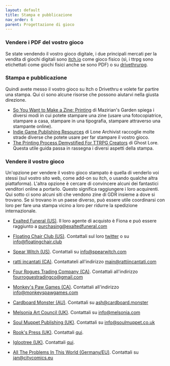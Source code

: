 ```yaml
---
layout: default
title: Stampa e pubblicazione
nav_order: 6
parent: Progettazione di gioco
---
```

### Vendere i PDF del vostro gioco
Se state vendendo il vostro gioco digitale, i due principali mercati per la vendita di giochi digitali sono [itch.io](https://itch.io/) come gioco fisico (sì, i ttrpg sono etichettati come giochi fisici anche se sono PDF) o su [drivethrurpg](https://www.drivethrurpg.com/).

### Stampa e pubblicazione
Quindi avete messo il vostro gioco su Itch o Drivethru e volete far partire una stampa. Qui ci sono alcune risorse che possono aiutarvi nella giusta direzione.
- [So You Want to Make a Zine: Printing](https://maziriansgarden.blogspot.com/2020/01/so-you-want-to-make-zine-printing.html) di Mazirian's Garden spiega i diversi modi in cui potete stampare una zine (usare una fotocopiatrice, stampare a casa, stampare in una tipografia, stampare attraverso una stampante online).
- [Indie Game Publishing Resources](https://lonearchivist.com/indie-game-publishing-resources) di Lone Archivist raccoglie molte strade diverse che potete usare per far stampare il vostro gioco.
- [The Printing Process Demystified For TTRPG Creators](https://ghostlorestudios.com/the-printing-process-demystified-for-ttrpg-creators/) di Ghost Lore. Questa utile guida passa in rassegna i diversi aspetti della stampa.


### Vendere il vostro gioco
Un'opzione per vendere il vostro gioco stampato è quella di venderlo voi stessi (sul vostro sito web, come add-on su itch, o usando qualche altra piattaforma). L'altra opzione è cercare di convincere alcuni dei fantastici venditori online a portarlo. Questo significa raggiungere i loro acquirenti. Qui sotto ci sono alcuni siti che vendono zine di GDR insieme a dove si trovano. Se si trovano in un paese diverso, può essere utile coordinarsi con loro per fare una stampa vicino a loro per ridurre la spedizione internazionale.

- [Exalted Funeral (US)](https://www.exaltedfuneral.com/). Il loro agente di acquisto è Fiona e può essere raggiunto a purchasing@exaltedfuneral.com
- [Floating Chair Club (US)](https://floatingchair.club/). Contattali sul loro [twitter](https://twitter.com/floating_chair?lang=en) o su info@floatingchair.club
- [Spear Witch (US)](https://spearwitch.com/). Contattali su info@spearwitch.com

- [ratti incantati (CA)](https://rattiincantati.com/). Contattateli all'indirizzo main@rattiincantati.com
- [Four Rogues Trading Company (CA)](https://www.fourroguestrading.co). Contattali all'indirizzo fourroguestradingco@gmail.com
- [Monkey's Paw Games (CA)](https://monkeyspawgames.com/). Contattali all'indirizzo info@monkeyspawgames.com

- [Cardboard Monster (AU)](https://cardboard.monster/). Contattali su ash@cardboard.monster

- [Melsonia Art Council (UK)](https://www.melsonia.com/). Contattali su info@melsonia.com
- [Soul Muppet Publishing (UK)](https://www.soulmuppet.co.uk/). Contattali su info@soulmuppet.co.uk
- [Rook's Press (UK)](https://www.rookspress.com/). Contattali [qui](https://www.rookspress.com/pages/contact).
- [Iglootree (UK)](https://iglootree.com/). Contattali [qui](https://iglootree.com/contact-us-2-w.asp).

- [All The Problems In This World (Germany/EU)](https://alltheproblemsinthisworld.com/). Contattali su jan@citycomics.eu